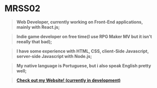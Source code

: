 # MRSS02

> **Web Developer, currently working on Front-End applications, mainly with React.js;** 

> **Indie game developer on free time(I use RPG Maker MV but it isn't reeally that bad);**

> **I have some experience with HTML, CSS, client-Side Javascript, server-side Javascript with Node.js;** 

> **My native language is Portuguese, but i also speak English pretty well;**

> **[Check out my Website! (currently in development)](htttps://starmain.dev)**
